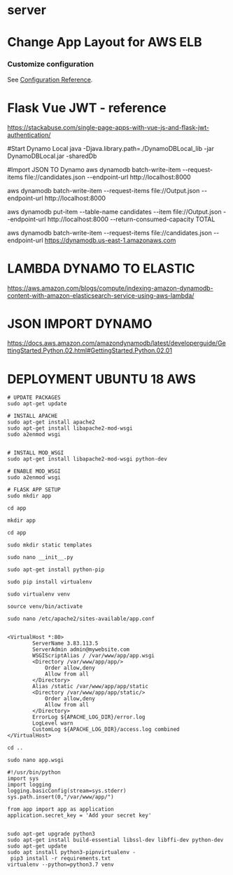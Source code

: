 # server

# Change App Layout for AWS ELB

### Customize configuration
See [Configuration Reference](https://cli.vuejs.org/config/).

# Flask Vue JWT - reference
https://stackabuse.com/single-page-apps-with-vue-js-and-flask-jwt-authentication/

#Start Dynamo Local
java -Djava.library.path=./DynamoDBLocal_lib -jar DynamoDBLocal.jar -sharedDb

#Import JSON TO Dynamo
aws dynamodb batch-write-item --request-items file://candidates.json --endpoint-url http://localhost:8000

aws dynamodb batch-write-item --request-items file://Output.json --endpoint-url http://localhost:8000

aws dynamodb put-item --table-name candidates --item file://Output.json --endpoint-url http://localhost:8000 --return-consumed-capacity TOTAL


aws dynamodb batch-write-item --request-items file://candidates.json --endpoint-url https://dynamodb.us-east-1.amazonaws.com


# LAMBDA DYNAMO TO ELASTIC
https://aws.amazon.com/blogs/compute/indexing-amazon-dynamodb-content-with-amazon-elasticsearch-service-using-aws-lambda/

# JSON IMPORT DYNAMO
https://docs.aws.amazon.com/amazondynamodb/latest/developerguide/GettingStarted.Python.02.html#GettingStarted.Python.02.01


# DEPLOYMENT UBUNTU 18 AWS

```
# UPDATE PACKAGES
sudo apt-get update

# INSTALL APACHE
sudo apt-get install apache2
sudo apt-get install libapache2-mod-wsgi
sudo a2enmod wsgi


# INSTALL MOD_WSGI
sudo apt-get install libapache2-mod-wsgi python-dev

# ENABLE MOD_WSGI
sudo a2enmod wsgi 

# FLASK APP SETUP
sudo mkdir app

cd app

mkdir app

cd app

sudo mkdir static templates

sudo nano __init__.py 

sudo apt-get install python-pip 

sudo pip install virtualenv 

sudo virtualenv venv

source venv/bin/activate 

sudo nano /etc/apache2/sites-available/app.conf


<VirtualHost *:80>
		ServerName 3.83.113.5
		ServerAdmin admin@mywebsite.com
		WSGIScriptAlias / /var/www/app/app.wsgi
		<Directory /var/www/app/app/>
			Order allow,deny
			Allow from all
		</Directory>
		Alias /static /var/www/app/app/static
		<Directory /var/www/app/app/static/>
			Order allow,deny
			Allow from all
		</Directory>
		ErrorLog ${APACHE_LOG_DIR}/error.log
		LogLevel warn
		CustomLog ${APACHE_LOG_DIR}/access.log combined
</VirtualHost>

cd ..

sudo nano app.wsgi

#!/usr/bin/python
import sys
import logging
logging.basicConfig(stream=sys.stderr)
sys.path.insert(0,"/var/www/app/")

from app import app as application
application.secret_key = 'Add your secret key'


sudo apt-get upgrade python3
sudo apt-get install build-essential libssl-dev libffi-dev python-dev
sudo apt-get update
sudo apt install python3-pipnvirtualenv -
 pip3 install -r requirements.txt
virtualenv --python=python3.7 venv
```